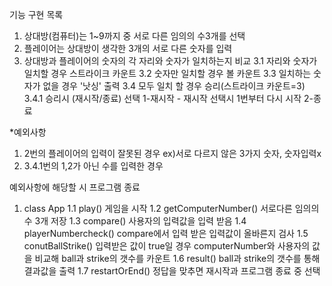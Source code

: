
기능 구현 목록
1. 상대방(컴퓨터)는 1~9까지 중 서로 다른 임의의 수3개를 선택
2. 플레이어는 상대방이 생각한 3개의 서로 다른 숫자를 입력
3. 상대방과 플레이어의 숫자의 각 자리와 숫자가 일치하는지 비교
    3.1 자리와 숫자가 일치할 경우 스트라이크 카운트
    3.2 숫자만 일치할 경우 볼 카운트
    3.3 일치하는 숫자가 없을 경우 '낫싱' 출력
    3.4 모두 일치 할 경우 승리(스트라이크 카운트=3)
        3.4.1 승리시 (재시작/종료) 선택
        1-재시작 - 재시작 선택시 1번부터 다시 시작
        2-종료

*예외사항
1. 2번의 플레이어의 입력이 잘못된 경우
    ex)서로 다르지 않은 3가지 숫자, 숫자입력x
2. 3.4.1번의 1,2가 아닌 수를 입력한 경우

예외사항에 해당할 시 프로그램 종료

1. class App
    1.1 play()
    게임을 시작
    1.2 getComputerNumber()
    서로다른 임의의 수 3개 저장
    1.3 compare()
    사용자의 입력값을 입력 받음
    1.4 playerNumbercheck()
    compare에서 입력 받은 입력값이 올바른지 검사
    1.5 conutBallStrike()
    입력받은 값이 true일 경우 computerNumber와 사용자의 값을 비교해
    ball과 strike의 갯수를 카운트
    1.6 result()
    ball과 strike의 갯수를 통해 결과값을 출력
    1.7 restartOrEnd()
    정답을 맞추면 재시작과 프로그램 종료 중 선택